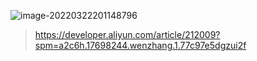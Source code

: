 ![image-20220322201148796](../image/image-20220322201148796.png)

> https://developer.aliyun.com/article/212009?spm=a2c6h.17698244.wenzhang.1.77c97e5dgzui2f

